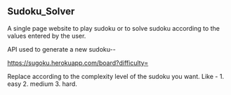 ## Sudoku_Solver

A single page website to play sudoku or to solve sudoku according to the values entered by the user.

API used to generate a new sudoku--

  https://sugoku.herokuapp.com/board?difficulty=<level>     
  
Replace <level> according to the complexity level of the sudoku you want. Like -    1. easy 2. medium 3. hard.
